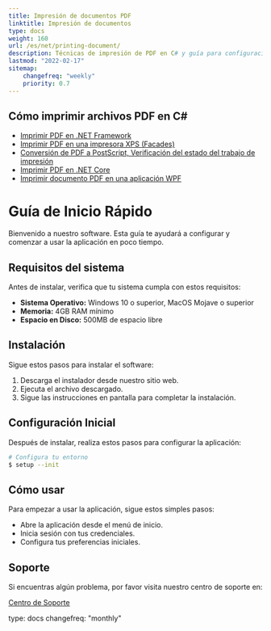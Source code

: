 ```yaml
---
title: Impresión de documentos PDF
linktitle: Impresión de documentos
type: docs
weight: 160
url: /es/net/printing-document/
description: Técnicas de impresión de PDF en C# y guía para configuraciones de impresora PDF en C# y consejos para proyectos .NET
lastmod: "2022-02-17"
sitemap:
    changefreq: "weekly"
    priority: 0.7
---
```

<script type="application/ld+json">
{
    "@context": "https://schema.org",
    "@type": "TechArticle",
    "headline": "Impresión de documentos PDF",
    "alternativeHeadline": "Cómo imprimir documentos PDF",
    "author": {
        "@type": "Person",
        "name":"Anastasiia Holub",
        "givenName": "Anastasiia",
        "familyName": "Holub",
        "url":"https://www.linkedin.com/in/anastasiia-holub-750430225/"
    },
    "genre": "generación de documentos PDF",
    "keywords": "pdf, c#, imprimir pdf",
    "wordcount": "302",
    "proficiencyLevel":"Principiante",
    "publisher": {
        "@type": "Organization",
        "name": "Equipo de Documentación de Aspose.PDF",
        "url": "https://products.aspose.com/pdf",
        "logo": "https://www.aspose.cloud/templates/aspose/img/products/pdf/aspose_pdf-for-net.svg",
        "alternateName": "Aspose",
        "sameAs": [
            "https://facebook.com/aspose.pdf/",
            "https://twitter.com/asposepdf",
            "https://www.youtube.com/channel/UCmV9sEg_QWYPi6BJJs7ELOg/featured",
            "https://www.linkedin.com/company/aspose",
            "https://stackoverflow.com/questions/tagged/aspose",
            "https://aspose.quora.com/",
            "https://aspose.github.io/"
        ],
        "contactPoint": [
            {
                "@type": "ContactPoint",
                "telephone": "+1 903 306 1676",
                "contactType": "ventas",
                "areaServed": "US",
                "availableLanguage": "en"
            },
            {
                "@type": "ContactPoint",
                "telephone": "+44 141 628 8900",
                "contactType": "ventas",
                "areaServed": "GB",
                "availableLanguage": "en"
            },
            {
                "@type": "ContactPoint",
                "telephone": "+61 2 8006 6987",
                "contactType": "ventas",
                "areaServed": "AU",
                "availableLanguage": "en"
            }
        ]
    },
    "url": "/net/printing-document/",
    "mainEntityOfPage": {
        "@type": "WebPage",
        "@id": "/net/printing-document/"
    },
    "dateModified": "2022-02-04",
    "description": "Técnicas de impresión de PDF en C# y guía para configuraciones de impresora PDF en C# y consejos para proyectos .NET"
}
</script>
## Cómo imprimir archivos PDF en C#

- [Imprimir PDF en .NET Framework](/pdf/es/net/printing-pdf-in-net-framework/)
- [Imprimir PDF en una impresora XPS (Facades)](/pdf/es/net/printing-pdf-to-an-xps-printer-facades/)
- [Conversión de PDF a PostScript, Verificación del estado del trabajo de impresión](/pdf/es/net/pdf-to-postscript-conversion/)
- [Imprimir PDF en .NET Core](/pdf/es/net/print-dotnetcore/)
- [Imprimir documento PDF en una aplicación WPF](/pdf/es/net/print-pdf-document-in-wpf-application/)

<script type="application/ld+json">
{
    "@context": "http://schema.org",
    "@type": "SoftwareApplication",
    "name": "Aspose.PDF for .NET Library",
    "image": "https://www.aspose.cloud/templates/aspose/img/products/pdf/aspose_pdf-for-net.svg",
    "url": "https://www.aspose.com/",
    "publisher": {
        "@type": "Organization",
        "name": "Aspose.PDF",
        "url": "https://products.aspose.com/pdf",
        "logo": "https://www.aspose.cloud/templates/aspose/img/products/pdf/aspose_pdf-for-net.svg",
        "alternateName": "Aspose",
        "sameAs": [
            "https://facebook.com/aspose.pdf/",
            "https://twitter.com/asposepdf",
            "https://www.youtube.com/channel/UCmV9sEg_QWYPi6BJJs7ELOg/featured",
            "https://www.linkedin.com/company/aspose",
            "https://stackoverflow.com/questions/tagged/aspose",
            "https://aspose.quora.com/",
            "https://aspose.github.io/"
        ],
        "contactPoint": [
            {
                "@type": "ContactPoint",
                "telephone": "+1 903 306 1676",
                "contactType": "sales",
                "areaServed": "US",
                "availableLanguage": "en"
            },
            {
                "@type": "ContactPoint",
                "telephone": "+44 141 628 8900",
                "contactType": "sales",
                "areaServed": "GB",
                "availableLanguage": "en"
            },
            {
                "@type": "ContactPoint",
                "telephone": "+61 2 8006 6987",
                "contactType": "sales",
                "areaServed": "AU",
                "availableLanguage": "en"
            }
        ]
    },
    "offers": {
        "@type": "Offer",
        "price": "1199",
        "priceCurrency": "USD"
    },
    "applicationCategory": "Biblioteca de manipulación de PDF para .NET",
    "downloadUrl": "https://www.nuget.org/packages/Aspose.PDF/",
    "operatingSystem": "Windows, MacOS, Linux",
    "screenshot": "https://docs.aspose.com/pdf/net/create-pdf-document/screenshot.png",
    "softwareVersion": "2022.1",
    "aggregateRating": {
        "@type": "AggregateRating",
        "ratingValue": "5",
        "ratingCount": "16"
    }
}
</script>
# Guía de Inicio Rápido

Bienvenido a nuestro software. Esta guía te ayudará a configurar y comenzar a usar la aplicación en poco tiempo.

## Requisitos del sistema

Antes de instalar, verifica que tu sistema cumpla con estos requisitos:

- **Sistema Operativo:** Windows 10 o superior, MacOS Mojave o superior
- **Memoria:** 4GB RAM mínimo
- **Espacio en Disco:** 500MB de espacio libre

## Instalación

Sigue estos pasos para instalar el software:

1. Descarga el instalador desde nuestro sitio web.
2. Ejecuta el archivo descargado.
3. Sigue las instrucciones en pantalla para completar la instalación.

## Configuración Inicial

Después de instalar, realiza estos pasos para configurar la aplicación:

```bash
# Configura tu entorno
$ setup --init
```

## Cómo usar

Para empezar a usar la aplicación, sigue estos simples pasos:

- Abre la aplicación desde el menú de inicio.
- Inicia sesión con tus credenciales.
- Configura tus preferencias iniciales.

## Soporte

Si encuentras algún problema, por favor visita nuestro centro de soporte en:

[Centro de Soporte](https://support.nuestrositio.com)

type: docs
changefreq: "monthly"

